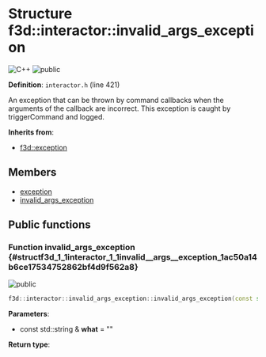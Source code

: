 # Structure f3d::interactor::invalid_args_exception

![][C++]
![][public]

**Definition**: `interactor.h` (line 421)



An exception that can be thrown by command callbacks when the arguments of the callback are incorrect. This exception is caught by triggerCommand and logged.

**Inherits from**:

* [f3d::exception](structf3d_1_1exception.md)

## Members

* [exception](structf3d_1_1exception.md#structf3d_1_1exception_1aef4c85042406694200c7f8793785692d)
* [invalid\_args\_exception](structf3d_1_1interactor_1_1invalid__args__exception.md#structf3d_1_1interactor_1_1invalid__args__exception_1ac50a14b6ce17534752862bf4d9f562a8)

## Public functions

### Function invalid\_args\_exception {#structf3d_1_1interactor_1_1invalid__args__exception_1ac50a14b6ce17534752862bf4d9f562a8}

![][public]


```cpp
f3d::interactor::invalid_args_exception::invalid_args_exception(const std::string &what="")
```








**Parameters**:

* const std::string & **what** = "" 

**Return type**: 



[public]: https://img.shields.io/badge/-public-brightgreen (public)
[C++]: https://img.shields.io/badge/language-C%2B%2B-blue (C++)
[const]: https://img.shields.io/badge/-const-lightblue (const)
[protected]: https://img.shields.io/badge/-protected-yellow (protected)
[static]: https://img.shields.io/badge/-static-lightgrey (static)
[private]: https://img.shields.io/badge/-private-red (private)